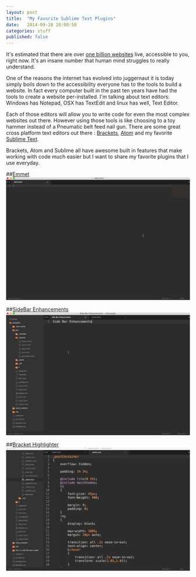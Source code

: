 ```yaml
---
layout: post
title:  "My Favorite Sublime Text Plugins"
date:   2014-09-28 20:00:58
categories: stuff
published: false
---
```


It's estimated that there are over [one billion websites](http://www.internetlivestats.com/total-number-of-websites/) live, accessible to you, right now. It's an insane number that human mind struggles to really understand. 

One of the reasons the internet has evolved into juggernaut it is today simply boils down to the accessibility everyone has to the tools to build a website.  In fact every computer built in the past ten years have had the tools to create a website per-installed.  I'm talking about text editors: Windows has Notepad, OSX has TextEdit and linux has well, Text Editor.  

Each of those editors will allow you to write code for even the most complex websites out there.  However using those tools is like choosing to a toy hammer instead of a Pneumatic belt feed nail gun.  There are some great cross platform text editors out there : [Brackets](http://brackets.io/), [Atom](https://atom.io/) and my favorite [Sublime Text](http://www.sublimetext.com/).

Brackets, Atom and Sublime all have awesome built in features that make working with code much easier but I want to share my favorite plugins that I use everyday. 



##[Emmet](http://emmet.io/)
![Emmet](/F/img/sublime/emmet.gif)

##[SideBar Enhancements](https://github.com/titoBouzout/SideBarEnhancements)
![Sidemenu](/F/img/sublime/sidemenu.gif)

##[Bracket Highlighter](https://github.com/facelessuser/BracketHighlighter)
![Brackets](/F/img/sublime/bracket.gif)
